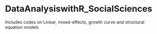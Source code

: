 # DataAnalysiswithR_SocialSciences
Includes codes on Linear, mixed-effects, growth curve and structural equation models
